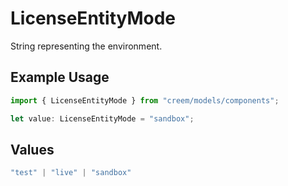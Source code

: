 # LicenseEntityMode

String representing the environment.

## Example Usage

```typescript
import { LicenseEntityMode } from "creem/models/components";

let value: LicenseEntityMode = "sandbox";
```

## Values

```typescript
"test" | "live" | "sandbox"
```
